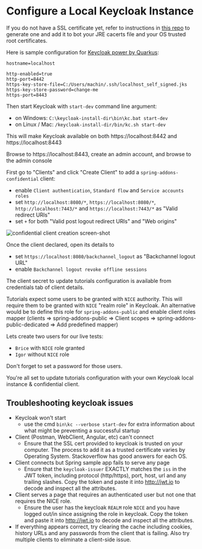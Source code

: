 # Configure a Local Keycloak Instance
If you do not have a SSL certificate yet, refer to instructions in [this repo](https://github.com/ch4mpy/self-signed-certificate-generation) to generate one and add it to bot your JRE cacerts file and your OS trusted root certificates.

Here is sample configuration for [Keycloak power by Quarkus](https://www.keycloak.org/downloads):
```
hostname=localhost

http-enabled=true
http-port=8442
https-key-store-file=C:/Users/machin/.ssh/localhost_self_signed.jks
https-key-store-password=change-me
https-port=8443
```
Then start Keycloak with `start-dev` command line argument:
- on Windows: `C:\keycloak-install-dir\bin\kc.bat start-dev`
- on Linux / Mac: `/keycloak-install-dir/bin/kc.sh start-dev`

This will make Keycloak available on both https://localhost:8442 and https://localhost:8443

Browse to https://localhost:8443, create an admin account, and browse to the admin console

First go to "Clients" and click "Create Client" to add a `spring-addons-confidential` client:
- enable `Client authentication`, `Standard flow` and `Service accounts roles`
- set `http://localhost:8080/*`, `https://localhost:8080/*`, `http://localhost:7443/*` and `https://localhost:7443/*` as "Valid redirect URIs"
- set `+` for both "Valid post logout redirect URIs" and "Web origins"

![confidential client creation screen-shot](https://github.com/ch4mpy/spring-addons/blob/master/.readme_resources/keycloak-confidential.png)

Once the client declared, open its details to 
- set `https://localhost:8080/backchannel_logout` as "Backchannel logout URL"
- enable `Backchannel logout revoke offline sessions`

The client secret to update tutorials configuration is available from credentials tab of client details.

Tutorials expect some users to be granted with `NICE` authority. This will require them to be granted with `NICE` "realm role" in Keycloak. An alternative would be to define this role for `spring-addons-public` and enable client roles mapper (clients => spring-addons-public => Client scopes => spring-addons-public-dedicated => Add predefined mapper)

Lets create two users for our live tests:
- `Brice` with `NICE` role granted
- `Igor` without `NICE` role

Don't forget to set a password for those users.

You're all set to update tutorials configuration with your own Keycloak local instance & confidential client.

## Troubleshooting keycloak issues
- Keycloak won't start 
  - use the cmd `bin\kc --verbose start-dev` for extra information about what might be preventing a successful startup
- Client (Postman, WebClient, Angular, etc) can't connect
  - Ensure that the SSL cert provided to keycloak is trusted on your computer.  The process to add it as a trusted certificate varies by Operating System.  Stackoverflow has good answers for each OS.
- Client connects but Spring sample app fails to serve any page
  - Ensure that the `keycloak-issuer` EXACTLY matches the `iss` in the JWT token, including protocol (http/https), port, host, url and any trailing slashes.  Copy the token and paste it into http://jwt.io to decode and inspect all the attributes.
- Client serves a page that requires an authenticated user but not one that requires the NICE role.
  - Ensure the user has the keycloak `REALM` role `NICE` and you have logged out/in since assigning the role in keycloak.  Copy the token and paste it into http://jwt.io to decode and inspect all the attributes.
- If everything appears correct, try clearing the cache including cookies, history URLs and any passwords from the client that is failing.  Also try multiple clients to eliminate a client-side issue.
